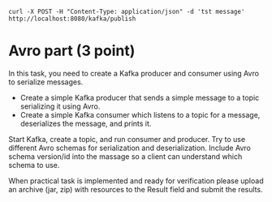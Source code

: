 
```
curl -X POST -H "Content-Type: application/json" -d 'tst message' http://localhost:8080/kafka/publish
```


# Avro part (3 point)
In this task, you need to create a Kafka producer and consumer using Avro to serialize messages.

* Create a simple Kafka producer that sends a simple message to a topic serializing it using Avro.
* Create a simple Kafka consumer which listens to a topic for a message, deserializes the message, and prints it.
 
Start Kafka, create a topic, and run consumer and producer.
Try to use different Avro schemas for serialization and deserialization. 
Include Avro schema version/id into the massage so a client can understand which schema to use.

When practical task is implemented and ready for verification please upload an archive (jar, zip) with resources to the Result field and submit the results.

